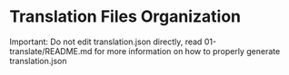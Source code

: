 # Translation Files Organization

Important: Do not edit translation.json directly, read 01-translate/README.md for more information on how to properly generate translation.json
